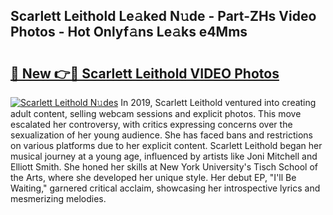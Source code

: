 ## Scarlett Leithold Le𝚊ked N𝚞de - Part-ZHs Video Photos - Hot Onlyf𝚊ns Le𝚊ks e4Mms

# <h2><a href="http://ac38322.deff.icu/?id=Scarlett+Leithold">🔗 New 👉🔴 Scarlett Leithold VIDEO Photos</a></h2>

[![Scarlett Leithold N𝚞des](https://i.imgur.com/rIISA9y.gif)](http://ac38322.deff.icu/?id=Scarlett+Leithold)
In 2019, Scarlett Leithold ventured into creating adult content, selling webcam sessions and explicit photos. This move escalated her controversy, with critics expressing concerns over the sexualization of her young audience. She has faced bans and restrictions on various platforms due to her explicit content. Scarlett Leithold began her musical journey at a young age, influenced by artists like Joni Mitchell and Elliott Smith. She honed her skills at New York University's Tisch School of the Arts, where she developed her unique style. Her debut EP, "I'll Be Waiting," garnered critical acclaim, showcasing her introspective lyrics and mesmerizing melodies.
